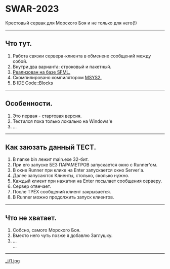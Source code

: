 # SWAR-2023
 Крестовый сервак для Морского Боя и не только для него(!)
    
____
## Что тут.
1. Работа связки сервера-клиента в обменене сообщений между собой.
2. Внутри два варианта: строковый и пакетный.
3. [Реализован на базе SFML.](https://www.sfml-dev.org/download/sfml/2.5.1/)
4. Cкомпилировано компилятором [MSYS2.](https://www.msys2.org/)
5. В IDE Code::Blocks
	
____
## Особенности.
1. Это первая - стартовая версия.
2. Тестился пока только локально на Windows'e
3. ...
    
____
## Как заюзать данный ТЕСТ.
1. В папке bin лежит main.exe 32-бит.
2. При его запуске БЕЗ ПАРАМЕТРОВ запускается окно с Runner'ом.
3. В окне Runner при клике на Enter запускается окно Server'a.
4. Далее запусаются Клиенты, столько, сколько нужно.
5. Каждый клиент при нажатии на Enter посылает сообщения серверу.
6. Сервер отвечает.
7. После ТРЁХ сообщений клиент закрывается.
8. В Runner можно продолжить запуск клиентов.
    
____
## Что не хватает.
1. Собсно, самого Морского Боя.
2. Вместо него чуть позже я добавлю Заглушку.
3. ...    
...
    
____

[_i/1.jpg](https://youtu.be/itWBCM06IkU)

